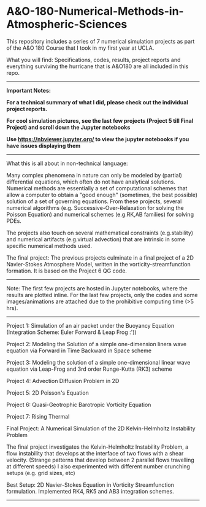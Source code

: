 # A&O-180-Numerical-Methods-in-Atmospheric-Sciences

This repository includes a series of 7 numerical simulation projects as part of the A&O 180 Course that I took in my first year at UCLA. 

What you will find: 
Specifications, codes, results, project reports and everything surviving the hurricane that is A&O180 are all included in this repo.

*************************************************************************************************************************

**Important Notes:**
                        
**For a technical summary of what I did, please check out the individual project reports.**

**For cool simulation pictures, see the last few projects (Project 5 till Final Project) and scroll down the Jupyter notebooks**

**Use https://nbviewer.jupyter.org/ to view the jupyter notebooks if you have issues displaying them**
*************************************************************************************************************************


What this is all about in non-technical language: 

Many complex phenomena in nature can only be modeled by (partial) differential equations, which often do not have analytical solutions. Numerical methods are essentially a set of computational schemes that allow a computer to obtain a "good enough" (sometimes, the best possible) solution of a set of governing equations. From these projects, several numerical algorithms (e.g. Successive-Over-Relaxation for solving the Poisson Equation) and numerical schemes (e.g.RK,AB families) for solving PDEs. 


The projects also touch on several mathematical constraints (e.g.stability) and numerical artifacts (e.g.virtual advection) that are intrinsic in some specific numerical methods used. 


The final project: 
The previous projects culminate in a final project of a 2D Navier-Stokes Atmosphere Model, written in the vorticity-streamfunction formation. It is based on the Project 6 QG code. 

************************************************************************************************************************


Note: The first few projects are hosted in Jupyter notebooks, where the results are plotted inline. For the last few projects, only the codes and some images/animations are attached due to the prohibitive computing time (>5 hrs). 


------------------------------------------------------------------

Project 1: Simulation of an air packet under the Buoyancy Equation (Integration Scheme: Euler Forward & Leap Frog :'))

Project 2: Modeling the Solution of a simple one-dimension linera wave equation via Forward in Time Backward in Space scheme

Project 3: Modeling the solution of a simple one-dimensional linear wave equation via Leap-Frog and 3rd order Runge-Kutta (RK3) scheme

Project 4: Advection Diffusion Problem in 2D

Project 5: 2D Poisson's Equation

Project 6: Quasi-Geotrophic Barotropic Vorticity Equation

Project 7: Rising Thermal 

Final Project: A Numerical Simulation of the 2D Kelvin-Helmholtz Instability Problem 

The final project investigates the Kelvin-Helmholtz Instability Problem, a flow instability that develops at the interface of two flows with a shear velocity. (Strange patterns that develop between 2 parallel flows travelling at different speeds) I also experimented with different number crunching setups (e.g. grid sizes, etc) 

Best Setup: 2D Navier-Stokes Equation in Vorticity Streamfunction formulation. Implemented RK4, RK5 and AB3 integration schemes. 


------------------------------------------------------------------
